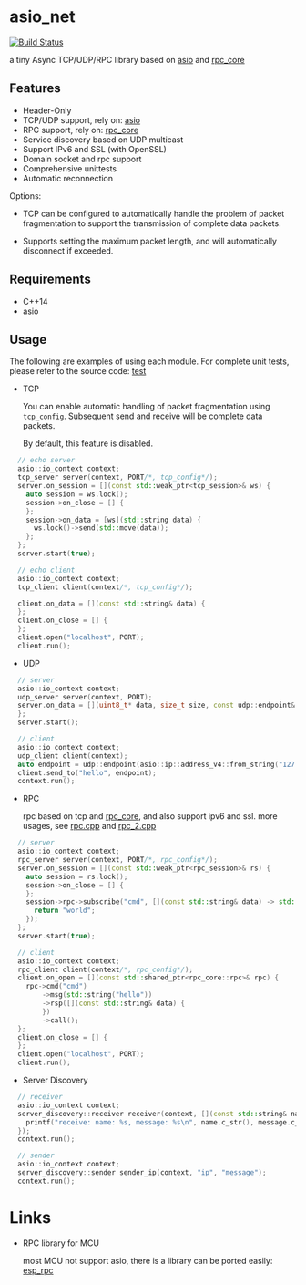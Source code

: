 # asio_net

[![Build Status](https://github.com/shuai132/asio_net/workflows/build/badge.svg)](https://github.com/shuai132/asio_net/actions?workflow=build)

a tiny Async TCP/UDP/RPC library based on [asio](http://think-async.com/Asio/)
and [rpc_core](https://github.com/shuai132/rpc_core)

## Features

* Header-Only
* TCP/UDP support, rely on: [asio](http://think-async.com/Asio/)
* RPC support, rely on: [rpc_core](https://github.com/shuai132/rpc_core)
* Service discovery based on UDP multicast
* Support IPv6 and SSL (with OpenSSL)
* Domain socket and rpc support
* Comprehensive unittests
* Automatic reconnection

Options:

* TCP can be configured to automatically handle the problem of packet fragmentation to support the transmission of
  complete data packets.

* Supports setting the maximum packet length, and will automatically disconnect if exceeded.

## Requirements

* C++14
* asio

## Usage

The following are examples of using each module. For complete unit tests,
please refer to the source code: [test](test)

* TCP

  You can enable automatic handling of packet fragmentation using `tcp_config`.
  Subsequent send and receive will be complete data packets.

  By default, this feature is disabled.

```c++
  // echo server
  asio::io_context context;
  tcp_server server(context, PORT/*, tcp_config*/);
  server.on_session = [](const std::weak_ptr<tcp_session>& ws) {
    auto session = ws.lock();
    session->on_close = [] {
    };
    session->on_data = [ws](std::string data) {
      ws.lock()->send(std::move(data));
    };
  };
  server.start(true);
```

```c++
  // echo client
  asio::io_context context;
  tcp_client client(context/*, tcp_config*/);

  client.on_data = [](const std::string& data) {
  };
  client.on_close = [] {
  };
  client.open("localhost", PORT);
  client.run();
```

* UDP

```c++
  // server
  asio::io_context context;
  udp_server server(context, PORT);
  server.on_data = [](uint8_t* data, size_t size, const udp::endpoint& from) {
  };
  server.start();
```

```c++
  // client
  asio::io_context context;
  udp_client client(context);
  auto endpoint = udp::endpoint(asio::ip::address_v4::from_string("127.0.0.1"), PORT);
  client.send_to("hello", endpoint);
  context.run();
```

* RPC

  rpc based on tcp and [rpc_core](https://github.com/shuai132/rpc_core), and also support ipv6 and ssl.
  more usages, see [rpc.cpp](test/rpc.cpp) and [rpc_2.cpp](test/rpc_2.cpp)

```c++
  // server
  asio::io_context context;
  rpc_server server(context, PORT/*, rpc_config*/);
  server.on_session = [](const std::weak_ptr<rpc_session>& rs) {
    auto session = rs.lock();
    session->on_close = [] {
    };
    session->rpc->subscribe("cmd", [](const std::string& data) -> std::string {
      return "world";
    });
  };
  server.start(true);
```

```c++
  // client
  asio::io_context context;
  rpc_client client(context/*, rpc_config*/);
  client.on_open = [](const std::shared_ptr<rpc_core::rpc>& rpc) {
    rpc->cmd("cmd")
        ->msg(std::string("hello"))
        ->rsp([](const std::string& data) {
        })
        ->call();
  };
  client.on_close = [] {
  };
  client.open("localhost", PORT);
  client.run();
```

* Server Discovery

```c++
  // receiver
  asio::io_context context;
  server_discovery::receiver receiver(context, [](const std::string& name, const std::string& message) {
    printf("receive: name: %s, message: %s\n", name.c_str(), message.c_str());
  });
  context.run();
```

```c++
  // sender
  asio::io_context context;
  server_discovery::sender sender_ip(context, "ip", "message");
  context.run();
```

# Links

* RPC library for MCU

  most MCU not support asio, there is a library can be ported easily: [esp_rpc](https://github.com/shuai132/esp_rpc)
